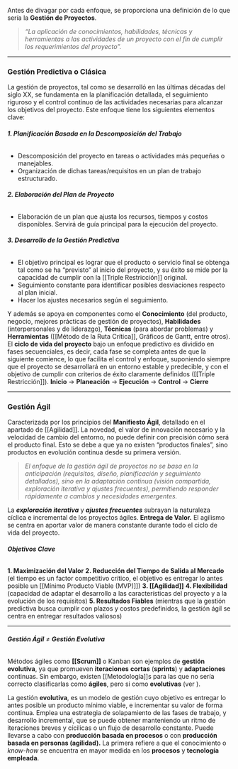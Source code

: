 Antes de divagar por cada enfoque, se proporciona una definición de lo que sería la **Gestión de Proyectos**.
> *“La aplicación de conocimientos, habilidades, técnicas y herramientas a las actividades de un proyecto con el fin de cumplir los requerimientos del proyecto”.*
****
### **Gestión Predictiva o Clásica**
La gestión de proyectos, tal como se desarrolló en las últimas décadas del siglo XX, se fundamenta en la planificación detallada, el seguimiento riguroso y el control continuo de las actividades necesarias para alcanzar los objetivos del proyecto. Este enfoque tiene los siguientes elementos clave:
###### **1. Planificación Basada en la Descomposición del Trabajo**
- Descomposición del proyecto en tareas o actividades más pequeñas o manejables.
- Organización de dichas tareas/requisitos en un plan de trabajo estructurado.
###### **2. Elaboración del Plan de Proyecto**
- Elaboración de un plan que ajusta los recursos, tiempos y costos disponibles. Servirá de guía principal para la ejecución del proyecto.
###### **3. Desarrollo de la Gestión Predictiva**
- El objetivo principal es lograr que el producto o servicio final se obtenga tal como se ha “previsto” al inicio del proyecto, y su éxito se mide por la capacidad de cumplir con la [[Triple Restricción]] original.
- Seguimiento constante para identificar posibles desviaciones respecto al plan inicial.
- Hacer los ajustes necesarios según el seguimiento.

Y además se apoya en componentes como el **Conocimiento** (del producto, negocio, mejores prácticas de gestión de proyectos), **Habilidades** (interpersonales y de liderazgo), **Técnicas** (para abordar problemas) y **Herramientas** ([[Método de la Ruta Crítica]], Gráficos de Gantt, entre otros).
El **ciclo de vida del proyecto** bajo un enfoque predictivo es dividido en fases secuenciales, es decir, cada fase se completa antes de que la siguiente comience, lo que facilita el control y enfoque, suponiendo siempre que el proyecto se desarrollará en un entorno estable y predecible, y con el objetivo de cumplir con criterios de éxito claramente definidos ([[Triple Restricción]]).
**Inicio** → **Planeación** → **Ejecución** → **Control** → **Cierre**
****
### **Gestión Ágil**
Caracterizada por los principios del **Manifiesto Ágil**, detallado en el apartado de [[Agilidad]].
La novedad, el valor de innovación necesario y la velocidad de cambio del entorno, no puede definir con precisión cómo será el producto final. Esto se debe a que ya no existen “productos finales”, sino productos en evolución continua desde su primera versión.
> *El enfoque de la gestión ágil de proyectos no se basa en la anticipación (requisitos, diseño, planificación y seguimiento detallados), sino en la adaptación continua (visión compartida, exploración iterativa y ajustes frecuentes), permitiendo responder rápidamente a cambios y necesidades emergentes.*

La ***exploración iterativa*** y ***ajustes frecuentes*** subrayan la naturaleza cíclica e incremental de los proyectos ágiles.
**Entrega de Valor.** El agilismo se centra en aportar valor de manera constante durante todo el ciclo de vida del proyecto.
###### **Objetivos Clave**
**1. Maximización del Valor**
**2. Reducción del Tiempo de Salida al Mercado** (el tiempo es un factor competitivo crítico, el objetivo es entregar lo antes posible un [[Mínimo Producto Viable (MVP)]])
**3. [[Agilidad]]**
**4. Flexibilidad** (capacidad de adaptar el desarrollo a las características del proyecto y a la evolución de los requisitos)
**5. Resultados Fiables** (mientras que la gestión predictiva busca cumplir con plazos y costos predefinidos, la gestión ágil se centra en entregar resultados valiosos)
****
###### **Gestión Ágil** $\neq$ **Gestión Evolutiva**
Métodos ágiles como **[[Scrum]]** o Kanban son ejemplos de **gestión evolutiva**, ya que promueven **iteraciones** **cortas** (**sprints**) y **adaptaciones** continuas. Sin embargo, existen [[Metodología]]s para las que no sería correcto clasificarlas como **ágiles**, pero si como **evolutivas** (ver ).

La gestión **evolutiva**, es un modelo de gestión cuyo objetivo es entregar lo antes posible un producto mínimo viable, e incrementar su valor de forma continua. Emplea una estrategia de solapamiento de las fases de trabajo, y desarrollo incremental, que se puede obtener manteniendo un ritmo de iteraciones breves y cícilicas o un flujo de desarrollo constante. Puede llevarse a cabo con **producción basada en procesos** o con **producción basada en personas (agilidad).** La primera refiere a que el conocimiento o *know-how* se encuentra en mayor medida en los **procesos** y **tecnología empleada**.
